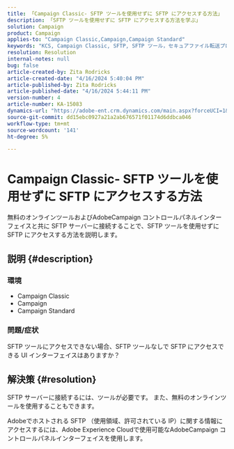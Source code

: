```yaml
---
title: 「Campaign Classic- SFTP ツールを使用せずに SFTP にアクセスする方法」
description: 「SFTP ツールを使用せずに SFTP にアクセスする方法を学ぶ」
solution: Campaign
product: Campaign
applies-to: "Campaign Classic,Campaign,Campaign Standard"
keywords: "KCS, Campaign Classic, SFTP, SFTP ツール，セキュアファイル転送プロトコル"
resolution: Resolution
internal-notes: null
bug: false
article-created-by: Zita Rodricks
article-created-date: "4/16/2024 5:40:04 PM"
article-published-by: Zita Rodricks
article-published-date: "4/16/2024 5:44:11 PM"
version-number: 4
article-number: KA-15083
dynamics-url: "https://adobe-ent.crm.dynamics.com/main.aspx?forceUCI=1&pagetype=entityrecord&etn=knowledgearticle&id=abe68058-18fc-ee11-a1ff-6045bd0065b6"
source-git-commit: dd15ebc0927a21a2ab676571f01174d6ddbca046
workflow-type: tm+mt
source-wordcount: '141'
ht-degree: 5%

---
```


# Campaign Classic- SFTP ツールを使用せずに SFTP にアクセスする方法


無料のオンラインツールおよびAdobeCampaign コントロールパネルインターフェイスと共に SFTP サーバーに接続することで、SFTP ツールを使用せずに SFTP にアクセスする方法を説明します。

## 説明 {#description}


### 環境

- Campaign Classic
- Campaign
- Campaign Standard


### 問題/症状

SFTP ツールにアクセスできない場合、SFTP ツールなしで SFTP にアクセスできる UI インターフェイスはありますか？




## 解決策 {#resolution}


SFTP サーバーに接続するには、ツールが必要です。 また、無料のオンラインツールを使用することもできます。

Adobeでホストされる SFTP （使用領域、許可されている IP）に関する情報にアクセスするには、Adobe Experience Cloudで使用可能なAdobeCampaign コントロールパネルインターフェイスを使用します。
